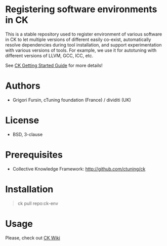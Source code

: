 Registering software environments in CK
=======================================

This is a stable repository used to register
environment of various software in CK to let multiple
versions of different easily co-exist, automatically
resolve dependencies during tool installation, and
support experimentation with various versions of
tools. For example, we use it for autotuning with
different versions of LLVM, GCC, ICC, etc.

See [CK Getting Started Guide](https://github.com/ctuning/ck/wiki/Portable-workflows)
for more details!

Authors
=======

* Grigori Fursin, cTuning foundation (France) / dividiti (UK)

License
=======
* BSD, 3-clause

Prerequisites
=============
* Collective Knowledge Framework: http://github.com/ctuning/ck

Installation
============

> ck pull repo:ck-env

Usage
=====

Please, check out [CK Wiki](https://github.com/ctuning/ck/wiki)
